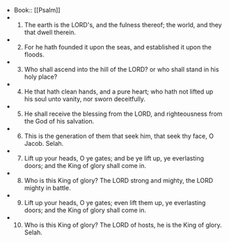 - Book:: [[Psalm]]
- 1. The earth is the LORD's, and the fulness thereof; the world, and they that dwell therein.
- 2. For he hath founded it upon the seas, and established it upon the floods.
- 3. Who shall ascend into the hill of the LORD? or who shall stand in his holy place?
- 4. He that hath clean hands, and a pure heart; who hath not lifted up his soul unto vanity, nor sworn deceitfully.
- 5. He shall receive the blessing from the LORD, and righteousness from the God of his salvation.
- 6. This is the generation of them that seek him, that seek thy face, O Jacob. Selah.
- 7. Lift up your heads, O ye gates; and be ye lift up, ye everlasting doors; and the King of glory shall come in.
- 8. Who is this King of glory? The LORD strong and mighty, the LORD mighty in battle.
- 9. Lift up your heads, O ye gates; even lift them up, ye everlasting doors; and the King of glory shall come in.
- 10. Who is this King of glory? The LORD of hosts, he is the King of glory. Selah.
